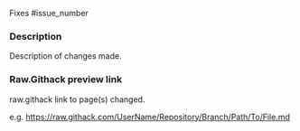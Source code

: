 <!-- This is a new pull request template for treehouses.github.io.

Please make sure to:
- add (fixes #issue_number) to the end of pull request title when applicable,
- drop a link to your new pull request in our discord server.

Thank you for contributing! -->

<!-- issue number this pull request resolves -->
Fixes #issue_number

### Description
Description of changes made.

### Raw.Githack preview link
raw.githack link to page(s) changed.

e.g. https://raw.githack.com/UserName/Repository/Branch/Path/To/File.md
